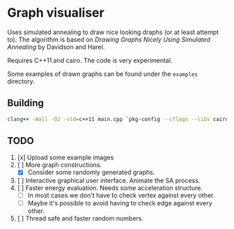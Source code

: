 # Graph visualiser

Uses simulated annealing to draw nice looking draphs (or at least attempt to).
The algorithm is based on _Drawing Graphs Nicely Using Simulated Annealing_ by
Davidson and Harel.

Requires C++11 and cairo. The code is very experimental.

Some examples of drawn graphs can be found under the `examples` directory.

## Building

```bash
clang++ -Wall -O2 -std=c++11 main.cpp `pkg-config --cflags --libs cairo`
```

## TODO

1. [x] Upload some example images
2. [ ] More graph constructions.
    * [x] Consider some randomly generated graphs.
3. [ ] Interactive graphical user interface. Animate the SA process.
4. [ ] Faster energy evaluation. Needs some acceleration structure.
    * [ ] In most cases we don't have to check vertex against every other.
    * [ ] Maybe it's possible to avoid having to check edge against every other.
5. [ ] Thread safe and faster random numbers.
